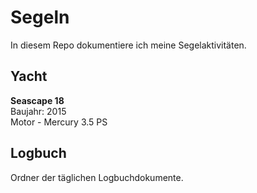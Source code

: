 # Segeln
In diesem Repo dokumentiere ich meine Segelaktivitäten.  

## Yacht
**Seascape 18**  
Baujahr: 2015  
Motor - Mercury 3.5 PS

## Logbuch
Ordner der täglichen Logbuchdokumente.  


